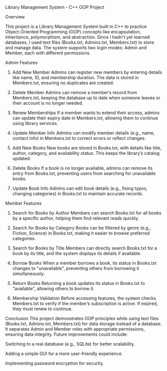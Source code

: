 Library Management System - C++ OOP Project

Overview

This project is a Library Management System built in C++ to practice Object-Oriented Programming (OOP) concepts like encapsulation, inheritance, polymorphism, and abstraction. Since I hadn't yet learned databases, I used text files (Books.txt, Admins.txt, Members.txt) to store and manage data. The system supports two login modes: Admin and Member, each with different permissions.

Admin Features
1. Add New Member
Admins can register new members by entering details like name, ID, and membership duration. The data is stored in Members.txt, ensuring no duplicates are created.

2. Delete Member
Admins can remove a member’s record from Members.txt, keeping the database up to date when someone leaves or their account is no longer needed.

3. Renew Memberships
If a member wants to extend their access, admins can update their expiry date in Members.txt, allowing them to continue using library services.

4. Update Member Info
Admins can modify member details (e.g., name, contact info) in Members.txt to correct errors or reflect changes.

5. Add New Books
New books are stored in Books.txt, with details like title, author, category, and availability status. This keeps the library’s catalog updated.

6. Delete Books
If a book is no longer available, admins can remove its entry from Books.txt, preventing users from searching for unavailable books.

7. Update Book Info
Admins can edit book details (e.g., fixing typos, changing categories) in Books.txt to maintain accurate records.

Member Features
1. Search for Books by Author
Members can search Books.txt for all books by a specific author, helping them find relevant reads quickly.

2. Search for Books by Category
Books can be filtered by genre (e.g., Fiction, Science) in Books.txt, making it easier to browse preferred categories.

3. Search for Books by Title
Members can directly search Books.txt for a book by its title, and the system displays its details if available.

4. Borrow Books
When a member borrows a book, its status in Books.txt changes to "unavailable", preventing others from borrowing it simultaneously.

5. Return Books
Returning a book updates its status in Books.txt to "available", allowing others to borrow it.

6. Membership Validation
Before accessing features, the system checks Members.txt to verify if the member’s subscription is active. If expired, they must renew to continue.

Conclusion
This project demonstrates OOP principles while using text files (Books.txt, Admins.txt, Members.txt) for data storage instead of a database. It separates Admin and Member roles with appropriate permissions, ensuring data integrity. Future improvements could include:

Switching to a real database (e.g., SQLite) for better scalability.

Adding a simple GUI for a more user-friendly experience.

Implementing password encryption for security.
